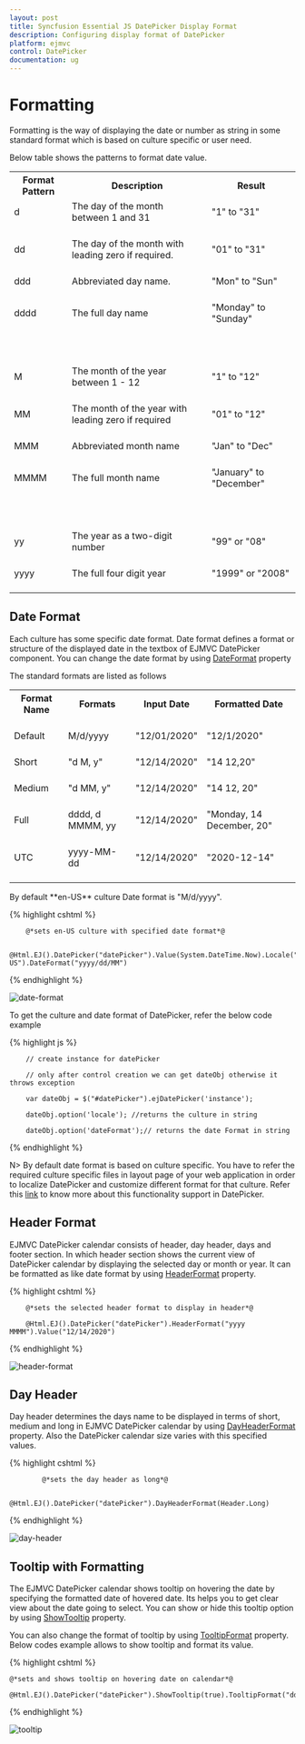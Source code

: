 ```yaml
---
layout: post
title: Syncfusion Essential JS DatePicker Display Format
description: Configuring display format of DatePicker
platform: ejmvc
control: DatePicker
documentation: ug
---
```

# Formatting

Formatting is the way of displaying the date or number as string in some standard format which is based on culture specific or user need.

Below table shows the patterns to format date value.

<table>
<tr>
<th>
Format Pattern </th><th>
Description </th><th>
Result</th></tr>
<tr>
<td>
d<br/><br/></td><td>
The day of the month between 1 and 31 <br/><br/></td><td>
"1"  to "31"<br/><br/></td></tr>
<tr>
<td>
dd<br/><br/></td><td>
The day of the month with leading zero if required.<br/><br/></td><td>
"01" to "31"<br/><br/></td></tr>
<tr>
<td>
ddd<br/><br/></td><td>
Abbreviated day name.<br/><br/></td><td>
"Mon" to "Sun"<br/><br/></td></tr>
<tr>
<td>
dddd<br/><br/></td><td>
The full day name<br/><br/></td><td>
"Monday" to "Sunday"<br/><br/></td></tr>
<tr>
<td>
<br/><br/></td><td>
<br/><br/></td><td>
<br/><br/></td></tr>
<tr>
<td>
M<br/><br/></td><td>
The month of the year between 1 - 12<br/><br/></td><td>
"1" to "12"<br/><br/></td></tr>
<tr>
<td>
MM<br/><br/></td><td>
The month of the year with leading zero if required<br/><br/></td><td>
"01" to "12"<br/><br/></td></tr>
<tr>
<td>
MMM<br/><br/></td><td>
Abbreviated month name<br/><br/></td><td>
"Jan" to "Dec"<br/><br/></td></tr>
<tr>
<td>
MMMM<br/><br/></td><td>
The full month name<br/><br/></td><td>
"January" to "December"<br/><br/></td></tr>
<tr>
<td>
<br/><br/></td><td>
<br/><br/></td><td>
<br/><br/></td></tr>
<tr>
<td>
yy<br/><br/></td><td>
The year as a two-digit number<br/><br/></td><td>
"99" or "08"<br/><br/></td></tr>
<tr>
<td>
yyyy<br/><br/></td><td>
The full four digit year<br/><br/></td><td>
"1999" or "2008"<br/><br/></td></tr>
</table>

## Date Format

Each culture has some specific date format. Date format defines a format or structure of the displayed date in the textbox of EJMVC DatePicker component. You can change the date format by using [DateFormat](http://help.syncfusion.com/js/api/ejdatepicker#members:dateformat) property

The standard formats are listed as follows

<table>
<tr>
<th>
Format Name <br/><br/></th><th>
Formats <br/><br/></th><th>
Input Date <br/><br/></th><th>
Formatted Date<br/><br/></th></tr>
<tr>
<td>
Default<br/><br/></td><td>
M/d/yyyy<br/><br/></td><td>
"12/01/2020"<br/><br/></td><td>
"12/1/2020"<br/><br/></td></tr>
<tr>
<td>
Short<br/><br/></td><td>
"d M, y"<br/><br/></td><td>
"12/14/2020"<br/><br/></td><td>
"14 12,20"<br/><br/></td></tr>
<tr>
<td>
Medium <br/><br/></td><td>
"d MM, y"<br/><br/></td><td>
"12/14/2020"<br/><br/></td><td>
"14 12, 20"<br/><br/></td></tr>
<tr>
<td>
Full <br/><br/></td><td>
dddd, d MMMM, yy<br/><br/></td><td>
"12/14/2020"<br/><br/></td><td>
"Monday, 14 December, 20"<br/><br/></td></tr>
<tr>
<td>
UTC<br/><br/></td><td>
yyyy-MM-dd<br/><br/></td><td>
"12/14/2020"<br/><br/></td><td>
"2020-12-14"<br/><br/></td></tr>
</table>
By default **en-US** culture Date format is "M/d/yyyy".


{% highlight cshtml %}

        @*sets en-US culture with specified date format*@

        @Html.EJ().DatePicker("datePicker").Value(System.DateTime.Now).Locale("en-US").DateFormat("yyyy/dd/MM")

{% endhighlight %}

![date-format](display-format-images/image1.png)

To get the culture and date format of DatePicker, refer the below code example


{% highlight js %}

        // create instance for datePicker

        // only after control creation we can get dateObj otherwise it throws exception

        var dateObj = $("#datePicker").ejDatePicker('instance');

        dateObj.option('locale'); //returns the culture in string

        dateObj.option('dateFormat');// returns the date Format in string  

{% endhighlight %}


N> By default date format is based on culture specific. You have to refer the required culture specific files in layout page of your web application in order to localize DatePicker and customize different format for that culture. Refer this [link](https://help.syncfusion.com/aspnetmvc/datepicker/globalization) to know more about this functionality support in DatePicker.

## Header Format

EJMVC DatePicker calendar consists of header, day header, days and footer section. In which header section shows the current view of DatePicker calendar by displaying the selected day or month or year. It can be formatted as like date format by using [HeaderFormat](http://help.syncfusion.com/js/api/ejdatepicker#members:headerformat) property.

{% highlight cshtml %}

        @*sets the selected header format to display in header*@

        @Html.EJ().DatePicker("datePicker").HeaderFormat("yyyy MMMM").Value("12/14/2020")


{% endhighlight %}

![header-format](display-format-images/image2.png)

## Day Header

Day header determines the days name to be displayed in terms of short, medium and long in EJMVC DatePicker calendar by using [DayHeaderFormat](http://help.syncfusion.com/js/api/ejdatepicker#members:dayheaderformat) property. Also the DatePicker calendar size varies with this specified values.

{% highlight cshtml %}

            @*sets the day header as long*@

            @Html.EJ().DatePicker("datePicker").DayHeaderFormat(Header.Long)


{% endhighlight %}

![day-header](display-format-images/image4.png)

## Tooltip with Formatting

The EJMVC DatePicker calendar shows tooltip on hovering the date by specifying the formatted date of hovered date. Its helps you to get clear view about the date going to select. You can show or hide this tooltip option by using [ShowTooltip](http://help.syncfusion.com/js/api/ejdatepicker#members:showtooltip ) property.

You can also change the format of tooltip by using [TooltipFormat](http://help.syncfusion.com/js/api/ejdatepicker#members:tooltipformat) property. Below codes example allows to show tooltip and format its value. 

{% highlight cshtml %}
   
    @*sets and shows tooltip on hovering date on calendar*@

    @Html.EJ().DatePicker("datePicker").ShowTooltip(true).TooltipFormat("dd/MM/yy").Value("12/14/2020")
       
{% endhighlight %}

![tooltip](display-format-images/image3.png)
